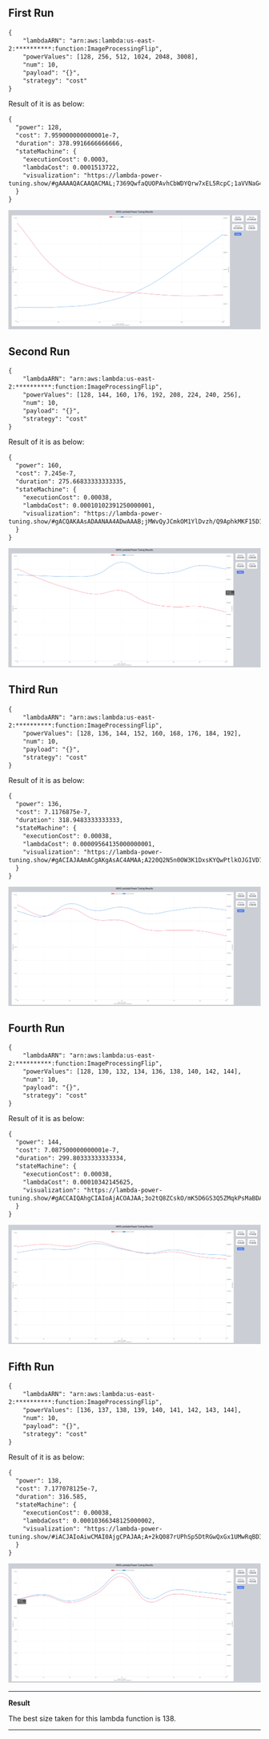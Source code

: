 ## First Run 
```
{
    "lambdaARN": "arn:aws:lambda:us-east-2:**********:function:ImageProcessingFlip",
    "powerValues": [128, 256, 512, 1024, 2048, 3008],
    "num": 10,
    "payload": "{}",
    "strategy": "cost"
}
```
Result of it is as below: 

```
{
  "power": 128,
  "cost": 7.959000000000001e-7,
  "duration": 378.9916666666666,
  "stateMachine": {
    "executionCost": 0.0003,
    "lambdaCost": 0.0001513722,
    "visualization": "https://lambda-power-tuning.show/#gAAAAQACAAQACMAL;7369QwfaQUOPAvhCbWDYQrw7xEL5RcpC;1aVVNaG4WjW67Yw1jsf1NR47XzYn56g2"
  }
}
```

<img src="first_run.png"
     style="float: center;" />

## Second Run 
```
{
    "lambdaARN": "arn:aws:lambda:us-east-2:**********:function:ImageProcessingFlip",
    "powerValues": [128, 144, 160, 176, 192, 208, 224, 240, 256],
    "num": 10,
    "payload": "{}",
    "strategy": "cost"
}
```
Result of it is as below: 

```
{
  "power": 160,
  "cost": 7.245e-7,
  "duration": 275.66833333333335,
  "stateMachine": {
    "executionCost": 0.00038,
    "lambdaCost": 0.00010102391250000001,
    "visualization": "https://lambda-power-tuning.show/#gACQAKAAsADAANAA4ADwAAAB;jMWvQyJCmkOM1YlDvzh/Q9AphkMKF15D1CZOQxvIT0PQCTtD;cG1GNRT2QzVDe0I1cG1GNXN1YzWqRkw1oDRMNUDZWzXm9FM1"
  }
}
```

<img src="second_run.png"
     style="float: center;" />

## Third Run 
```
{
    "lambdaARN": "arn:aws:lambda:us-east-2:**********:function:ImageProcessingFlip",
    "powerValues": [128, 136, 144, 152, 160, 168, 176, 184, 192],
    "num": 10,
    "payload": "{}",
    "strategy": "cost"
}
```
Result of it is as below: 

```
{
  "power": 136,
  "cost": 7.1176875e-7,
  "duration": 318.9483333333333,
  "stateMachine": {
    "executionCost": 0.00038,
    "lambdaCost": 0.00009564135000000001,
    "visualization": "https://lambda-power-tuning.show/#gACIAJAAmACgAKgAsAC4AMAA;A220Q2N5n0OW3K1DxsKYQwPtlkOJGIVD7CGEQ0/rgkOxJHND;PIBLNWAQPzW4sVw1+dZMNV3NVDX0i0U1SWdNNRhPVDXKUU41"
  }
}
```

<img src="third_run.png"
     style="float: center;" />

## Fourth Run 
```
{
    "lambdaARN": "arn:aws:lambda:us-east-2:**********:function:ImageProcessingFlip",
    "powerValues": [128, 130, 132, 134, 136, 138, 140, 142, 144],
    "num": 10,
    "payload": "{}",
    "strategy": "cost"
}
```
Result of it is as below: 

```
{
  "power": 144,
  "cost": 7.087500000000001e-7,
  "duration": 299.80333333333334,
  "stateMachine": {
    "executionCost": 0.00038,
    "lambdaCost": 0.00010342145625,
    "visualization": "https://lambda-power-tuning.show/#gACCAIQAhgCIAIoAjACOAJAA;3o2tQ8ZCskO/mK5D6GS3Q5ZMqkPsMaBDA62jQ/l1mkPU5pVD;MixENfpjTDU3d0s1s5RYNaU9TDXZFkM1iTtKNVM9QTXuQD41"
  }
}
```

<img src="fourth_run.png"
     style="float: center;" />

## Fifth Run 
```
{
    "lambdaARN": "arn:aws:lambda:us-east-2:**********:function:ImageProcessingFlip",
    "powerValues": [136, 137, 138, 139, 140, 141, 142, 143, 144],
    "num": 10,
    "payload": "{}",
    "strategy": "cost"
}
```
Result of it is as below: 

```
{
  "power": 138,
  "cost": 7.177078125e-7,
  "duration": 316.585,
  "stateMachine": {
    "executionCost": 0.00038,
    "lambdaCost": 0.00010366348125000002,
    "visualization": "https://lambda-power-tuning.show/#iACJAIoAiwCMAI0AjgCPAJAA;A+2kQ087rUPhSp5DtRGwQxGx1UMwRqBDIhKwQ0/bqkO1IaRD;AqdFNdhcUTWBqEA1jhdYNcXxgzWPVEc1gMFcNQpiVzUTpVA1"
  }
}
```

<img src="fifth_run.png"
     style="float: center;" />


---
**Result**

The best size taken for this lambda function is 138.

---

